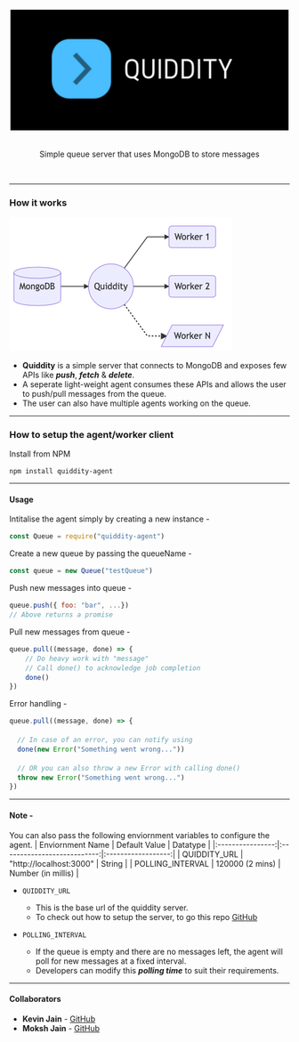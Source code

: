 <div align="center">
  <br/>
  <img src="./assets/logo.png" width="500" />
  <br/>
  <br/>
  <p>
    Simple queue server that uses MongoDB to store messages
  </p>
  <br/>
</div>

---
### How it works

<div align="left">
  <img src="./assets/workflow.png" width="400" />
</div>

- **Quiddity** is a simple server that connects to MongoDB and exposes few APIs like __*push*__, __*fetch*__ & __*delete*__.
- A seperate light-weight agent consumes these APIs and allows the user to push/pull messages from the queue.
- The user can also have multiple agents working on the queue.

---
### How to setup the agent/worker client
Install from NPM
```
npm install quiddity-agent
```

---
#### Usage

Intitalise the agent simply by creating a new instance -
```js
const Queue = require("quiddity-agent")
```

Create a new queue by passing the queueName -
```js
const queue = new Queue("testQueue")
```

Push new messages into queue -
```js
queue.push({ foo: "bar", ...})
// Above returns a promise
```

Pull new messages from queue -
```js
queue.pull((message, done) => {
    // Do heavy work with "message"
    // Call done() to acknowledge job completion
    done()
})
```

Error handling -
```js
queue.pull((message, done) => {

  // In case of an error, you can notify using
  done(new Error("Something went wrong..."))

  // OR you can also throw a new Error with calling done()
  throw new Error("Something went wrong...")
})
```

---
#### Note -
You can also pass the following enviornment variables to configure the agent.
| Enviornment Name |        Default Value        |      Datatype      |
|:----------------:|:---------------------------:|:------------------:|
|   QUIDDITY_URL   |   "http://localhost:3000"   |       String       |
| POLLING_INTERVAL |       120000 (2 mins)       | Number (in millis) |

- `QUIDDITY_URL`
	- This is the base url of the quiddity server.
  - To check out how to setup the server, to go this repo [GitHub](https://github.com/thatsKevinJain/quiddity)

- `POLLING_INTERVAL`
	- If the queue is empty and there are no messages left, the agent will poll for new messages at a fixed interval. 
	- Developers can modify this __*polling time*__ to suit their requirements.

---
#### Collaborators
* **Kevin Jain** - [GitHub](https://github.com/thatsKevinJain)
* **Moksh Jain** - [GitHub](https://github.com/mokshhh22)